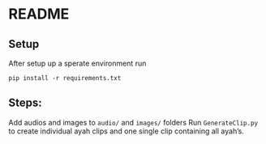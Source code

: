 # README #

## Setup ##

After setup up a sperate environment run 

`pip install -r requirements.txt`

## Steps: ##

Add audios and images to `audio/` and `images/` folders
Run `GenerateClip.py` to create individual ayah clips and one single clip containing all ayah’s.

